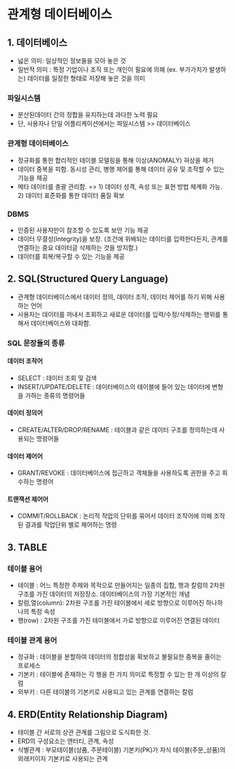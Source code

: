 # 관계형 데이터베이스
## 1. 데이터베이스
  - 넓은 의미: 일상적인 정보들을 모아 놓은 것 
  - 일반적 의미 : 특정 기업이나 조직 또는 개인이 필요에 의해 (ex. 부가가치가 발생하는) 데이터를 일정한 형태로 저장해 놓은 것을 의미
  
  ### 파일시스템
   - 분산된데이터 간의 정합을 유지하는데 과다한 노력 필요
   - 단, 사용자나 단일 어플리케이션에서는 파일시스템 >> 데이터베이스

  ### 관계형 데이터베이스
   - 정규화를 통한 합리적인 테이블 모델링을 통해 이상(ANOMALY) 혀상을 제거
   - 데이터 중복을 피함. 동시성 관리, 병행 제어를 통해 데이터 공유 및 조작할 수 있는 기능을 제공
   - 메타 데이터를 총괄 관리함. => 1) 데이터 성격, 속성 또는 표현 방법 체계화 가능. 2) 데이터 표준화를 통한 데이터 품질 확보

  ### DBMS
   - 인증된 사용자만이 참조할 수 있도록 보안 기능 제공
   - 데이터 무결성(Integrity)을 보장. (조건에 위배되는 데이터를 입력한다든지, 관계를 연결하는 중요 데이터글 삭제하는 것을 방지함.)
   - 데이터를 회복/복구할 수 있는 기능을 제공

## 2. SQL(Structured Query Language)
  -  관계형 데이터베이스에서 데이터 정의, 데이터 조작, 데이터 제어를 하기 위해 사용하는 언어
  -  사용자는 데이터를 꺼내서 조회하고 새로운 데이터를 입력/수정/삭제하는 행위를 통해서 데이터베이스와 대화함.

  ### SQL 문장들의 종류
  #### 데이터 조작어
  - SELECT : 데이터 조회 및 검색
  - INSERT/UPDATE/DELETE : 데이터베이스의 테이블에 들어 있는 데이터에 변형을 가하는 종류의 명령어들
  #### 데이터 정의어
  - CREATE/ALTER/DROP/RENAME : 테이블과 같은 데이터 구조를 정의하는데 사용되는 명령어들
  #### 데이터 제어어
  - GRANT/REVOKE : 데이터베이스에 접근하고 객체들을 사용하도록 권한을 주고 회수하는 명령어
  #### 트랜잭션 제어어
  - COMMIT/ROLLBACK : 논리적 작업의 단위를 묶어서 데이터 조작어에 의해 조작된 결과를 작업단위 별로 제어하는 명령

## 3. TABLE
### 테이블 용어 
- 테이블 : 어느 특정한 주제와 목적으로 만들어지는 일종의 집합, 행과 칼럼의 2차원 구조를 가진 데이터의 저장장소. 데이터베이스의 가장 기본적인 개념
- 칼럼,열(column): 2차원 구조를 가진 테이블에서 세로 방향으로 이루어진 하나하나의 특정 속성
- 행(row) : 2차원 구조를 가진 테이블에서 가로 방향으로 이루어진 연결된 데이터
### 테이블 관계 용어
- 정규화 : 데이블을 분할하여 데이터의 정합성을 확보하고 불필요한 중복을 줄이는 프로세스
- 기본키 : 테이블에 존재하는 각 행을 한 가지 의미로 특정할 수 있는 한 개 이상의 칼럼
- 외부키 : 다른 테이블의 기본키로 사용되고 있는 관계를 연결하는 칼럼

## 4. ERD(Entity Relationship Diagram)
- 테이블 간 서로의 상관 관계를 그림으로 도식화한 것.
- ERD의 구성요소는 엔터티, 관계, 속성
- 식별관계 : 부모테이블(상품, 주문테이블) 기본키(PK)가 자식 테이블(주문_상품)의 외래키이자 기본키로 사용되는 관계
